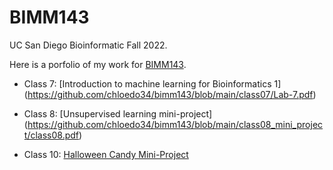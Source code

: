 # BIMM143
UC San Diego Bioinformatic Fall 2022.

Here is a porfolio of my work for [BIMM143](https://bioboot.github.io/bimm143_F22/).

- Class 7: [Introduction to machine learning for Bioinformatics 1] (https://github.com/chloedo34/bimm143/blob/main/class07/Lab-7.pdf)

- Class 8: [Unsupervised learning mini-project] (https://github.com/chloedo34/bimm143/blob/main/class08_mini_project/class08.pdf)

- Class 10: [Halloween Candy Mini-Project](https://github.com/chloedo34/bimm143/blob/main/class10/Class10.pdf)
